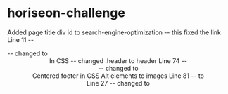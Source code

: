 # horiseon-challenge
Added page title
div id to search-engine-optimization -- this fixed the link
Line 11 -- <div class="header"> -- changed to <header>
In CSS -- changed .header to header
Line 74 -- <div class="footer"> -- changed to <footer>
Centered footer in CSS
Alt elements to images
Line 81 -- to <aside>
Line 27 -- changed to <section>